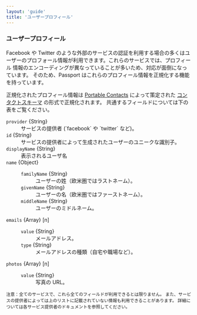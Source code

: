 ```yaml
---
layout: 'guide'
title: 'ユーザープロフィール'
---
```


### ユーザープロフィール

Facebook や Twitter のような外部のサービスの認証を利用する場合の多くはユーザーのプロフォール情報が利用できます。これらのサービスでは、プロフィール
情報のエンコーディングが異なっていることが多いため、対応が面倒になっています。
そのため、Passport はこれらのプロフィール情報を正規化する機能を持っています。

正規化されたプロフィール情報は [Portable Contacts](http://portablecontacts.net/) によって策定された [コンタクトスキーマ](http://portablecontacts.net/draft-spec.html#schema) の形式で正規化されます。
共通するフィールドについては下の表をご覧ください。

<dl>
  <dt><code>provider</code> {String}<dt>
  <dd>サービスの提供者 (`facebook` や `twitter` など)。</dd>
  <dt><code>id</code> {String}<dt>
  <dd>サービスの提供者によって生成されたユーザーのユニークな識別子。</dd>
  <dt><code>displayName</code> {String}<dt>
  <dd>表示されるユーザ名</dd>
  <dt><code>name</code> {Object}<dt>
  <dd>
    <dl>
      <dt><code>familyName</code> {String}<dt>
      <dd>ユーザーの姓（欧米圏ではラストネーム）。</dd>
      <dt><code>givenName</code> {String}<dt>
      <dd>ユーザーの名（欧米圏ではファーストネーム）。</dd>
      <dt><code>middleName</code> {String}<dt>
      <dd>ユーザーのミドルネーム。</dd>
    </dl>
  </dd>
  <dt><code>emails</code> {Array} [n]<dt>
  <dd>
    <dl>
      <dt><code>value</code> {String}<dt>
      <dd>メールアドレス。</dd>
      <dt><code>type</code> {String}<dt>
      <dd>メールアドレスの種類（自宅や職場など）。</dd>
    </dl>
  </dd>
  <dt><code>photos</code> {Array} [n]<dt>
  <dd>
    <dl>
      <dt><code>value</code> {String}<dt>
      <dd>写真の URL。</dd>
    </dl>
  </dd>
</dl>

<small>注意：全てのサービスで、これら全てのフィールドが利用できるとは限りません。
また、サービスの提供者によっては上のリストに記載されていない情報も利用できることがあります。
詳細については各サービス提供者のドキュメントを参照してください。</small>
